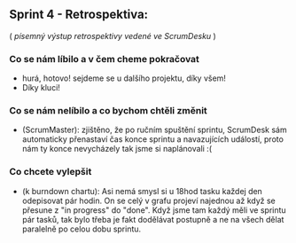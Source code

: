 ## __Sprint 4 - Retrospektiva:__

( _písemný výstup retrospektivy vedené ve ScrumDesku_ )

### Co se nám líbilo a v čem cheme pokračovat
  * hurá, hotovo! sejdeme se u dalšího projektu, díky všem!
  * Díky kluci!

### Co se nám nelíbilo a co bychom chtěli změnit
  * (ScrumMaster): zjištěno, že po ručním spuštění sprintu, ScrumDesk sám automaticky přenastaví čas konce sprintu a navazujících událostí, proto nám ty konce nevycházely tak jsme si naplánovali :(

### Co chcete vylepšit
  * (k burndown chartu): Asi nemá smysl si u 18hod tasku každej den odepisovat pár hodin. On se celý v grafu projeví najednou až když se přesune z "in progress" do "done". Když jsme tam každý měli ve sprintu pár tasků, tak bylo třeba je fakt dodělávat postupně a ne na všech dělat paralelně po celou dobu sprintu.